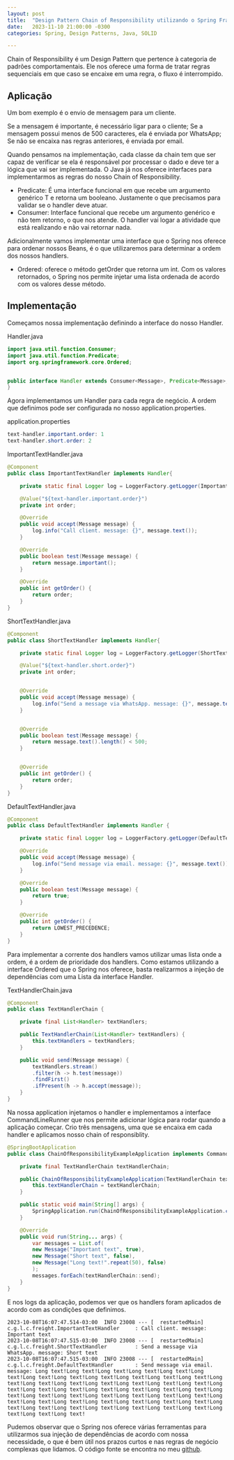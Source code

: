 ```yaml
---
layout: post
title:  "Design Pattern Chain of Responsibility utilizando o Spring Framework"
date:   2023-11-10 21:00:00 -0300
categories: Spring, Design Patterns, Java, SOLID

---
```


Chain of Responsibility é um Design Pattern que pertence à categoria de padrões comportamentais. Ele nos oferece uma forma de tratar regras sequenciais em que caso se encaixe em uma regra, o fluxo é interrompido.

## Aplicação

Um bom exemplo é o envio de mensagem para um cliente.

Se a mensagem é importante, é necessário ligar para o cliente;
Se a mensagem possui menos de 500 caracteres, ela é enviada por WhatsApp;
Se não se encaixa nas regras anteriores, é enviada por email.

Quando pensamos na implementação, cada classe da chain tem que ser capaz de verificar se ela é responsável por processar o dado e deve ter a lógica que vai ser implementada.
O Java já nos oferece interfaces para implementarmos as regras do nosso Chain of Responsibility.

* Predicate<T>: É uma interface funcional em que recebe um argumento genérico T e retorna um booleano. Justamente o que precisamos para validar se o handler deve atuar.
* Consumer<T>: Interface funcional que recebe um argumento genérico e não tem retorno, o que nos atende. O handler vai logar a atividade que está realizando e não vai retornar nada.

Adicionalmente vamos implementar uma interface que o Spring nos oferece para ordenar nossos Beans, é o que utilizaremos para determinar a ordem dos nossos handlers.

* Ordered: oferece o método getOrder que retorna um int. Com os valores retornados, o Spring nos permite injetar uma lista ordenada de acordo com os valores desse método.

## Implementação

Começamos nossa implementação definindo a interface do nosso Handler.

Handler.java
```java
import java.util.function.Consumer;
import java.util.function.Predicate;
import org.springframework.core.Ordered;


public interface Handler extends Consumer<Message>, Predicate<Message>, Ordered {
}
```

Agora implementamos um Handler para cada regra de negócio. A ordem que definimos pode ser configurada no nosso application.properties.

application.properties
```java
text-handler.important.order: 1
text-handler.short.order: 2
```
ImportantTextHandler.java
```java
@Component
public class ImportantTextHandler implements Handler{

    private static final Logger log = LoggerFactory.getLogger(ImportantTextHandler.class);

    @Value("${text-handler.important.order}")
    private int order;

    @Override
    public void accept(Message message) {
        log.info("Call client. message: {}", message.text());
    }

    @Override
    public boolean test(Message message) {
        return message.important();
    }

    @Override
    public int getOrder() {
        return order;
    }
}
```

ShortTextHandler.java
```java
@Component
public class ShortTextHandler implements Handler{

    private static final Logger log = LoggerFactory.getLogger(ShortTextHandler.class);

    @Value("${text-handler.short.order}")
    private int order;


    @Override
    public void accept(Message message) {
        log.info("Send a message via WhatsApp. message: {}", message.text());
    }


    @Override
    public boolean test(Message message) {
        return message.text().length() < 500;
    }


    @Override
    public int getOrder() {
        return order;
    }
}
```
DefaultTextHandler.java
```java
@Component
public class DefaultTextHandler implements Handler {

    private static final Logger log = LoggerFactory.getLogger(DefaultTextHandler.class);

    @Override
    public void accept(Message message) {
        log.info("Send message via email. message: {}", message.text());
    }

    @Override
    public boolean test(Message message) {
        return true;
    }

    @Override
    public int getOrder() {
        return LOWEST_PRECEDENCE;
    }
}
```
Para implementar a corrente dos handlers vamos utilizar umas lista onde a ordem, é a ordem de prioridade dos handlers. Como estamos utilizando a interface Ordered que o Spring nos oferece, basta realizarmos a injeção de dependências com uma Lista da interface Handler.

TextHandlerChain.java
```java
@Component
public class TextHandlerChain {

    private final List<Handler> textHandlers;

    public TextHandlerChain(List<Handler> textHandlers) {
        this.textHandlers = textHandlers;
    }

    public void send(Message message) {
        textHandlers.stream()
        .filter(h -> h.test(message))
        .findFirst()
        .ifPresent(h -> h.accept(message));
    }
}
```

Na nossa application injetamos o handler e implementamos a interface CommandLineRunner que nos permite adicionar lógica para rodar quando a aplicação começar.
Crio três mensagens, uma que se encaixa em cada handler e aplicamos nosso chain of responsiblity.

```java
@SpringBootApplication
public class ChainOfResponsibilityExampleApplication implements CommandLineRunner {

    private final TextHandlerChain textHandlerChain;

    public ChainOfResponsibilityExampleApplication(TextHandlerChain textHandlerChain) {
        this.textHandlerChain = textHandlerChain;
    }

    public static void main(String[] args) {
        SpringApplication.run(ChainOfResponsibilityExampleApplication.class, args);
    }

    @Override
    public void run(String... args) {
        var messages = List.of(
        new Message("Important text", true),
        new Message("Short text", false),
        new Message("Long text!".repeat(50), false)
        );
        messages.forEach(textHandlerChain::send);
    }
}
```

E nos logs da aplicação, podemos ver que os handlers foram aplicados de acordo com as condições que definimos.

```
2023-10-08T16:07:47.514-03:00  INFO 23008 --- [  restartedMain] c.g.l.c.freight.ImportantTextHandler     : Call client. message: Important text
2023-10-08T16:07:47.515-03:00  INFO 23008 --- [  restartedMain] c.g.l.c.freight.ShortTextHandler         : Send a message via WhatsApp. message: Short text
2023-10-08T16:07:47.515-03:00  INFO 23008 --- [  restartedMain] c.g.l.c.freight.DefaultTextHandler       : Send message via email. message: Long text!Long text!Long text!Long text!Long text!Long text!Long text!Long text!Long text!Long text!Long text!Long text!Long text!Long text!Long text!Long text!Long text!Long text!Long text!Long text!Long text!Long text!Long text!Long text!Long text!Long text!Long text!Long text!Long text!Long text!Long text!Long text!Long text!Long text!Long text!Long text!Long text!Long text!Long text!Long text!Long text!Long text!Long text!Long text!Long text!Long text!Long text!Long text!Long text!Long text!
```
Pudemos observar que o Spring nos oferece várias ferramentas para utilizarmos sua injeção de dependências de acordo com nossa necessidade, o que é bem útil nos prazos curtos e nas regras de negócio complexas que lidamos.
O código fonte se encontra no meu [github](https://github.com/luiguip/chain-of-responsibility-example). 
